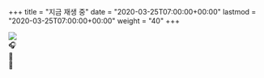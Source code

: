+++
title = "지금 재생 중"
date = "2020-03-25T07:00:00+00:00"
lastmod = "2020-03-25T07:00:00+00:00"
weight = "40"
+++

<!--
  Developed by Prashant Shrestha
  + https://prashant.me
-->
<!--
  * Modified by ᜌᜓᜃᜒ (Yuki ・ 雪亮) 🇵🇭
  *   - https://YourOnly.One
  *
  * 2021-01-31:
  *   - Added trackalbum
  *   - Moved emoji outside of js file into HTML area
  * 2021-01-30: Switched to Emoji instead of icon files
--->
<link rel="stylesheet" property="stylesheet" href="https://rsc.youronly.one/css/LastFM-NowPlaying.min.css" />
<script src="https://rsc.youronly.one/js/LastFM-NowPlaying.min.js" defer="defer"></script>
<div class="nowplayingcard">
  <div class="nowplayingcontainer-inner">
    <img id="trackart" src="#">
    <div class="trackInfo">
      <span class='emoji'>🎧</span><a id="tracktitle"></a><br/>
      <span class='emoji'>📀</span><a id="trackalbum"></a><br/>
      <span class='emoji'>🎤</span><a id="trackartist"></a>
    </div>
  </div>
</div>
